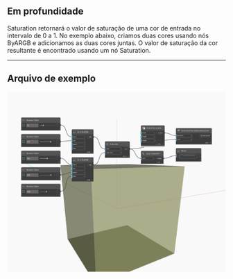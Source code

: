 ## Em profundidade
Saturation retornará o valor de saturação de uma cor de entrada no intervalo de 0 a 1. No exemplo abaixo, criamos duas cores usando nós ByARGB e adicionamos as duas cores juntas. O valor de saturação da cor resultante é encontrado usando um nó Saturation.
___
## Arquivo de exemplo

![Saturation](./DSCore.Color.Saturation_img.jpg)

